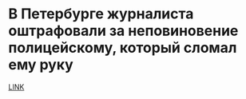 # В Петербурге журналиста оштрафовали за неповиновение полицейскому, который сломал ему руку



[LINK](https://varlamov.ru/3974849.html)
